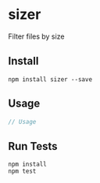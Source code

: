 # sizer
 
Filter files by size
 
## Install
 
```
npm install sizer --save
```
 
## Usage
 
```js
// Usage
```
 
## Run Tests
 
```
npm install
npm test
```
